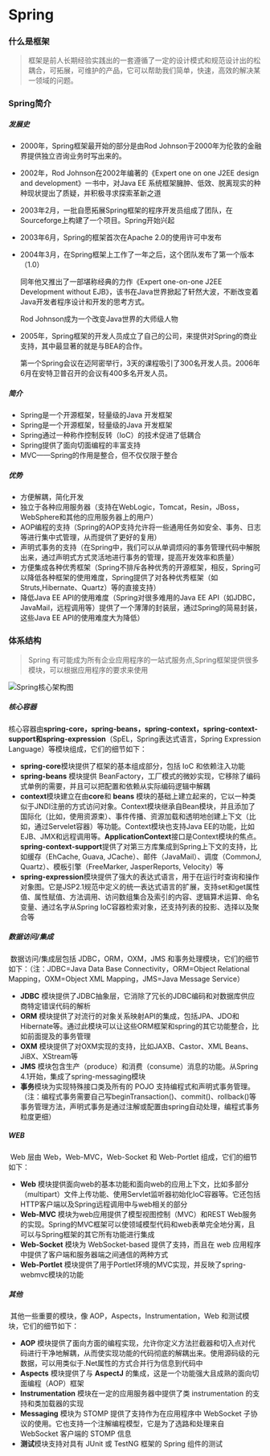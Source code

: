 # Spring

### 什么是框架

> 框架是前人长期经验实践出的一套遵循了一定的设计模式和规范设计出的松耦合，可拓展，可维护的产品，它可以帮助我们简单，快速，高效的解决某一领域的问题。

### Spring简介

##### 发展史

* 2000年，Spring框架最开始的部分是由Rod Johnson于2000年为伦敦的金融界提供独立咨询业务时写出来的。

* 2002年，Rod Johnson在2002年编著的《Expert one on one J2EE design and development》一书中，对Java EE 系统框架臃肿、低效、脱离现实的种种现状提出了质疑，并积极寻求探索革新之道

* 2003年2月，一批自愿拓展Spring框架的程序开发员组成了团队，在Sourceforge上构建了一个项目。Spring开始兴起

* 2003年6月，Spring的框架首次在Apache 2.0的使用许可中发布

* 2004年3月，在Spring框架上工作了一年之后，这个团队发布了第一个版本（1.0）

  同年他又推出了一部堪称经典的力作《Expert one-on-one J2EE Development without EJB》，该书在Java世界掀起了轩然大波，不断改变着Java开发者程序设计和开发的思考方式。

  Rod Johnson成为一个改变Java世界的大师级人物

* 2005年，Spring框架的开发人员成立了自己的公司，来提供对Spring的商业支持，其中最显著的就是与BEA的合作。

  第一个Spring会议在迈阿密举行，3天的课程吸引了300名开发人员。2006年6月在安特卫普召开的会议有400多名开发人员。

##### 简介

* Spring是一个开源框架，轻量级的Java 开发框架
* Spring是一个开源框架，轻量级的Java 开发框架
* Spring通过一种称作控制反转（IoC）的技术促进了低耦合
* Spring提供了面向切面编程的丰富支持
* MVC——Spring的作用是整合，但不仅仅限于整合

##### 优势

* 方便解耦，简化开发
* 独立于各种应用服务器（支持在WebLogic，Tomcat，Resin，JBoss，WebSphere和其他的应用服务器上的用户）
* AOP编程的支持（Spring的AOP支持允许将一些通用任务如安全、事务、日志等进行集中式管理，从而提供了更好的复用）
* 声明式事务的支持（在Spring中，我们可以从单调烦闷的事务管理代码中解脱出来，通过声明式方式灵活地进行事务的管理，提高开发效率和质量）
* 方便集成各种优秀框架（Spring不排斥各种优秀的开源框架，相反，Spring可以降低各种框架的使用难度，Spring提供了对各种优秀框架（如Struts,Hibernate、Quartz）等的直接支持）
* 降低Java EE API的使用难度（Spring对很多难用的Java EE API（如JDBC，JavaMail，远程调用等）提供了一个薄薄的封装层，通过Spring的简易封装，这些Java EE API的使用难度大为降低）

### 体系结构

> Spring 有可能成为所有企业应用程序的一站式服务点,Spring框架提供很多模块，可以根据应用程序的要求来使用

![Spring核心架构图](img/chapter01-section01-001.png)

##### 核心容器

​	核心容器由**spring-core，spring-beans，spring-context，spring-context-support和spring-expression**（SpEL，Spring表达式语言，Spring Expression Language）等模块组成，它们的细节如下：

* **spring-core**模块提供了框架的基本组成部分，包括 IoC 和依赖注入功能
* **spring-beans** 模块提供 BeanFactory，工厂模式的微妙实现，它移除了编码式单例的需要，并且可以把配置和依赖从实际编码逻辑中解耦
* **context**模块建立在由**core**和 **beans** 模块的基础上建立起来的，它以一种类似于JNDI注册的方式访问对象。Context模块继承自Bean模块，并且添加了国际化（比如，使用资源束）、事件传播、资源加载和透明地创建上下文（比如，通过Servelet容器）等功能。Context模块也支持Java EE的功能，比如EJB、JMX和远程调用等。**ApplicationContext**接口是Context模块的焦点。**spring-context-support**提供了对第三方库集成到Spring上下文的支持，比如缓存（EhCache, Guava, JCache）、邮件（JavaMail）、调度（CommonJ, Quartz）、模板引擎（FreeMarker, JasperReports, Velocity）等
* **spring-expression**模块提供了强大的表达式语言，用于在运行时查询和操作对象图。它是JSP2.1规范中定义的统一表达式语言的扩展，支持set和get属性值、属性赋值、方法调用、访问数组集合及索引的内容、逻辑算术运算、命名变量、通过名字从Spring IoC容器检索对象，还支持列表的投影、选择以及聚合等

##### 数据访问/集成

​	数据访问/集成层包括 JDBC，ORM，OXM，JMS 和事务处理模块，它们的细节如下：（注：JDBC=Java Data Base Connectivity，ORM=Object Relational Mapping，OXM=Object XML Mapping，JMS=Java Message Service）

* **JDBC** 模块提供了JDBC抽象层，它消除了冗长的JDBC编码和对数据库供应商特定错误代码的解析
* **ORM** 模块提供了对流行的对象关系映射API的集成，包括JPA、JDO和Hibernate等。通过此模块可以让这些ORM框架和spring的其它功能整合，比如前面提及的事务管理
* **OXM** 模块提供了对OXM实现的支持，比如JAXB、Castor、XML Beans、JiBX、XStream等
* **JMS** 模块包含生产（produce）和消费（consume）消息的功能。从Spring 4.1开始，集成了spring-messaging模块
* **事务**模块为实现特殊接口类及所有的 POJO 支持编程式和声明式事务管理。（注：编程式事务需要自己写beginTransaction()、commit()、rollback()等事务管理方法，声明式事务是通过注解或配置由spring自动处理，编程式事务粒度更细）

##### WEB

​	Web 层由 Web，Web-MVC，Web-Socket 和 Web-Portlet 组成，它们的细节如下：

* **Web** 模块提供面向web的基本功能和面向web的应用上下文，比如多部分（multipart）文件上传功能、使用Servlet监听器初始化IoC容器等。它还包括HTTP客户端以及Spring远程调用中与web相关的部分
* **Web-MVC** 模块为web应用提供了模型视图控制（MVC）和REST Web服务的实现。Spring的MVC框架可以使领域模型代码和web表单完全地分离，且可以与Spring框架的其它所有功能进行集成
* **Web-Socket** 模块为 WebSocket-based 提供了支持，而且在 web 应用程序中提供了客户端和服务器端之间通信的两种方式
* **Web-Portlet** 模块提供了用于Portlet环境的MVC实现，并反映了spring-webmvc模块的功能

##### 其他

​	其他一些重要的模块，像 AOP，Aspects，Instrumentation，Web 和测试模块，它们的细节如下：

* **AOP** 模块提供了面向方面的编程实现，允许你定义方法拦截器和切入点对代码进行干净地解耦，从而使实现功能的代码彻底的解耦出来。使用源码级的元数据，可以用类似于.Net属性的方式合并行为信息到代码中
* **Aspects** 模块提供了与 **AspectJ** 的集成，这是一个功能强大且成熟的面向切面编程（AOP）框架
* **Instrumentation** 模块在一定的应用服务器中提供了类 instrumentation 的支持和类加载器的实现
* **Messaging** 模块为 STOMP 提供了支持作为在应用程序中 WebSocket 子协议的使用。它也支持一个注解编程模型，它是为了选路和处理来自 WebSocket 客户端的 STOMP 信息
* **测试**模块支持对具有 JUnit 或 TestNG 框架的 Spring 组件的测试

